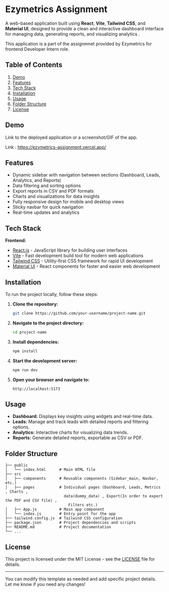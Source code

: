 # Ezymetrics Assignment

A web-based application built using **React**, **Vite**, **Tailwind CSS**, and **Material UI**, designed to provide a clean and interactive dashboard interface for managing data, generating reports, and visualizing analytics .

This application is a part of the assignmnet provided by Ezymetrics for frontend Developer Intern role.

## Table of Contents

1. [Demo](#demo)
2. [Features](#features)
3. [Tech Stack](#tech-stack)
4. [Installation](#installation)
5. [Usage](#usage)
6. [Folder Structure](#folder-structure)
7. [License](#license)

## Demo

Link to the deployed application  or a screenshot/GIF of the app.

Link : https://ezymetrics-assignment.vercel.app/


## Features

- Dynamic sidebar with navigation between sections (Dashboard, Leads, Analytics, and Reports)
- Data filtering and sorting options
- Export reports in CSV and PDF formats
- Charts and visualizations for data insights
- Fully responsive design for mobile and desktop views
- Sticky navbar for quick navigation
- Real-time updates and analytics

## Tech Stack

**Frontend:**
- [React.js](https://reactjs.org/) - JavaScript library for building user interfaces
- [Vite](https://vitejs.dev/) - Fast development build tool for modern web applications
- [Tailwind CSS](https://tailwindcss.com/) - Utility-first CSS framework for rapid UI development
- [Material UI](https://mui.com/) - React components for faster and easier web development

## Installation

To run the project locally, follow these steps:

1. **Clone the repository:**

   ```bash
   git clone https://github.com/your-username/project-name.git
   ```

2. **Navigate to the project directory:**

   ```bash
   cd project-name
   ```

3. **Install dependencies:**

   ```bash
   npm install
   ```

4. **Start the development server:**

   ```bash
   npm run dev
   ```

5. **Open your browser and navigate to:**

   ```
   http://localhost:5173
   ```

## Usage

- **Dashboard:** Displays key insights using widgets and real-time data.
- **Leads:** Manage and track leads with detailed reports and filtering options.
- **Analytics:** Interactive charts for visualizing data trends.
- **Reports:** Generate detailed reports, exportable as CSV or PDF.

## Folder Structure

```
├── public
│   └── index.html      # Main HTML file
├── src
│   ├── components      # Reusable components (Sidebar_main, Navbar, etc.)
│   ├── pages           # Individual pages (Dashboard, Leads, Metrics , Charts , 
                          data(dummy_data) , Export(In order to export the PDF and CSV file) , 
                            Filters etc.)
│   ├── App.js          # Main app component
│   └── index.js        # Entry point for the app
├── tailwind.config.js  # Tailwind CSS configuration
├── package.json        # Project dependencies and scripts
├── README.md           # Project documentation
└── ...
```

## License

This project is licensed under the MIT License - see the [LICENSE](LICENSE) file for details.

---

You can modify this template as needed and add specific project details. Let me know if you need any changes!
